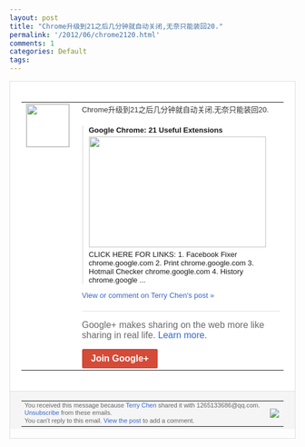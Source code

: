 ```yaml
---
layout: post
title: "Chrome升级到21之后几分钟就自动关闭,无奈只能装回20."
permalink: '/2012/06/chrome2120.html'
comments: 1
categories: Default
tags: 
---
```

<div style="border:solid 1px #dfdfdf;color:#686868;font:13px Arial"><div style="background-color:#fff;padding:20px;"><table cellpadding="0" cellspacing="0"><tr><td style="padding-right:15px;vertical-align:top"><a href="https://plus.google.com/_/notifications/ngemlink?&amp;emid=CJCx7P-uurACFSJOQAodxg0AAA&amp;path=%2F108643996575278738906&amp;dt=1339011620347"><img height="75" src="https://lh3.googleusercontent.com/-KKRGTyJ5Bl0/AAAAAAAAAAI/AAAAAAAAEEY/jllxqER5dCk/s75-c-k-a/photo.jpg" style="border:solid 1px #cccccc;" width="75"/></a></td><td style="width:578px;color:#333;font:13px Arial;vertical-align:top;"><div style="padding-bottom:10px">Chrome升级到21之后几分钟就自动关<wbr/>闭,无奈只能装回20.</div><div style="margin-top:10px;padding-left:10px; border-left:2px solid #EAEAEA"><span style="margin-right:5px"><div style="margin-bottom:4px;font-weight:bold"><a href="https://plus.google.com/_/notifications/ngemlink?&amp;emid=CJCx7P-uurACFSJOQAodxg0AAA&amp;path=%2F108643996575278738906%2Fposts%2FTLEjyFURouD%3Fgpinv%3DAMIXal93WmPzZiXh7kjCoX99FAycHRcgnnWnfiEOkeCUEWsz0FGwyx1LDuZN0vwYU3iRKh-RIM5Hy3JRNbEJDP-s-LbWnvNtqk_Sotuq3oy5aJcz_wDaUxw&amp;dt=1339011620347" style="zSoyz;text-decoration:none">Google Chrome: 21 Useful Extensions</a></div><a href="https://plus.google.com/_/notifications/ngemlink?&amp;emid=CJCx7P-uurACFSJOQAodxg0AAA&amp;path=%2F108643996575278738906%2Fposts%2FTLEjyFURouD%3Fgpinv%3DAMIXal93WmPzZiXh7kjCoX99FAycHRcgnnWnfiEOkeCUEWsz0FGwyx1LDuZN0vwYU3iRKh-RIM5Hy3JRNbEJDP-s-LbWnvNtqk_Sotuq3oy5aJcz_wDaUxw&amp;dt=1339011620347" style="zSoyz"><img border="0" src="https://images1-focus-opensocial.googleusercontent.com/gadgets/proxy?url=https://ytimg.googleusercontent.com/vi/v551QL-39P4/hqdefault.jpg&amp;container=focus&amp;gadget=a&amp;rewriteMime=image/*&amp;refresh=31536000&amp;resize_h=195" style="width:312px;height:195px;display:block"/></a><div style="margin:5px 0 12px 0"><a href="http://www.youtube.com/v/v551QL-39P4&amp;hl=en&amp;fs=1&amp;autoplay=1" style="zSoyz;text-decoration:none">CLICK HERE FOR LINKS: 1. Facebook Fixer chrome.google.com 2. Print chrome.google.com 3. Hotmail Checker chrome.google.com 4. History chrome.google ...</a></div></span></div><a href="https://plus.google.com/_/notifications/ngemlink?&amp;emid=CJCx7P-uurACFSJOQAodxg0AAA&amp;path=%2F108643996575278738906%2Fposts%2FTLEjyFURouD%3Fgpinv%3DAMIXal93WmPzZiXh7kjCoX99FAycHRcgnnWnfiEOkeCUEWsz0FGwyx1LDuZN0vwYU3iRKh-RIM5Hy3JRNbEJDP-s-LbWnvNtqk_Sotuq3oy5aJcz_wDaUxw&amp;dt=1339011620347" style="color:#3366CC;text-decoration:none;">View or comment on Terry Chen's post »</a><div style="margin-top:20px;border-top:solid 1px #dfdfdf"><div style="padding:15px 0;color:#686868;font:16px Arial;">Google+ makes sharing on the web more like sharing in real life. <a href="http://www.google.com/+/learnmore/" style="color:#3366CC;text-decoration:none;">Learn more</a>.</div><a href="https://plus.google.com/_/notifications/ngemlink?&amp;emid=CJCx7P-uurACFSJOQAodxg0AAA&amp;path=%2F%3Fgpinv%3DAMIXal93WmPzZiXh7kjCoX99FAycHRcgnnWnfiEOkeCUEWsz0FGwyx1LDuZN0vwYU3iRKh-RIM5Hy3JRNbEJDP-s-LbWnvNtqk_Sotuq3oy5aJcz_wDaUxw&amp;dt=1339011620347" style="display:inline-block;padding:7px 15px;background-color:#d44b38; color:#fff;font-size:16px; font-weight:bold;border-radius:2px;border:solid 1px #c43b28; white-space:nowrap;text-decoration:none">Join Google+</a></div></td></tr></table></div><div style="border-top:solid 1px #dfdfdf;padding:0 20px; background-color:#f5f5f5"><table cellpadding="0" cellspacing="0" style="height:50px"><tbody><tr><td style="vertical-align:middle;width:100%; color:#636363;font:11px Arial; line-height:120%">You received this message because <a href="https://plus.google.com/_/notifications/ngemlink?&amp;emid=CJCx7P-uurACFSJOQAodxg0AAA&amp;path=%2F108643996575278738906%3Fgpinv%3DAMIXal93WmPzZiXh7kjCoX99FAycHRcgnnWnfiEOkeCUEWsz0FGwyx1LDuZN0vwYU3iRKh-RIM5Hy3JRNbEJDP-s-LbWnvNtqk_Sotuq3oy5aJcz_wDaUxw&amp;dt=1339011620347" style="color:#3366CC;text-decoration:none;">Terry Chen</a> shared it with 1265133686@qq.com. <a href="https://plus.google.com/_/notifications/ngemlink?&amp;emid=CJCx7P-uurACFSJOQAodxg0AAA&amp;path=%2F_%2Fnonplus%2Femailsettings%3Fgpinv%3DAMIXal93WmPzZiXh7kjCoX99FAycHRcgnnWnfiEOkeCUEWsz0FGwyx1LDuZN0vwYU3iRKh-RIM5Hy3JRNbEJDP-s-LbWnvNtqk_Sotuq3oy5aJcz_wDaUxw%26est%3DADH5u8XmAnKbMQ6TKs4ZNSg_M09uuNxnwvtSeS-550RV2wXsT5uKYp8DBiXL5_aFcQItjk3NT2ZDkgPDEyqNnFxfDE1bJuRe33SQ8YzMw5yfnRDOAnBH_6QBmnzPePnZ6zG-theZ1C1d&amp;dt=1339011620347" style="color:#3366CC;text-decoration:none;">Unsubscribe</a> from these emails.<br/>You can't reply to this email. <a href="https://plus.google.com/_/notifications/ngemlink?&amp;emid=CJCx7P-uurACFSJOQAodxg0AAA&amp;path=%2F108643996575278738906%2Fposts%2FTLEjyFURouD%3Fgpinv%3DAMIXal93WmPzZiXh7kjCoX99FAycHRcgnnWnfiEOkeCUEWsz0FGwyx1LDuZN0vwYU3iRKh-RIM5Hy3JRNbEJDP-s-LbWnvNtqk_Sotuq3oy5aJcz_wDaUxw&amp;dt=1339011620347" style="color:#3366CC;text-decoration:none;">View the post</a> to add a comment.<br/></td><td><img src="https://ssl.gstatic.com/s2/oz/images/notifications/logo/google-plus-6617a72bb36cc548861652780c9e6ff1.png"/></td></tr></tbody></table></div></div>